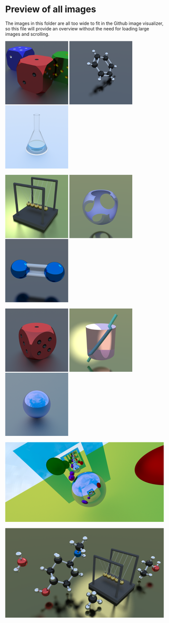# Preview of all images

The images in this folder are all too wide to fit in the Github image visualizer, so this file will provide an overview without the need for loading large images and scrolling.

<img src="dice.png" width="200"/>
<img src="benzene.png" width="200"/>
<img src="erlenmeyer.png" width="200"/>
<br><br>
<img src="cradle.png" width="200"/>
<img src="carving.png" width="200"/>
<img src="dinitrogen.png" width="200"/>
<br><br>
<img src="die.png" width="200"/>
<img src="glass.png" width="200"/>
<img src="sky.png" width="200"/>
<br><br>
<img src="mirrors.png" width="600"/>
<br><br>
<img src="wallpaper-al.png" width="600"/>
